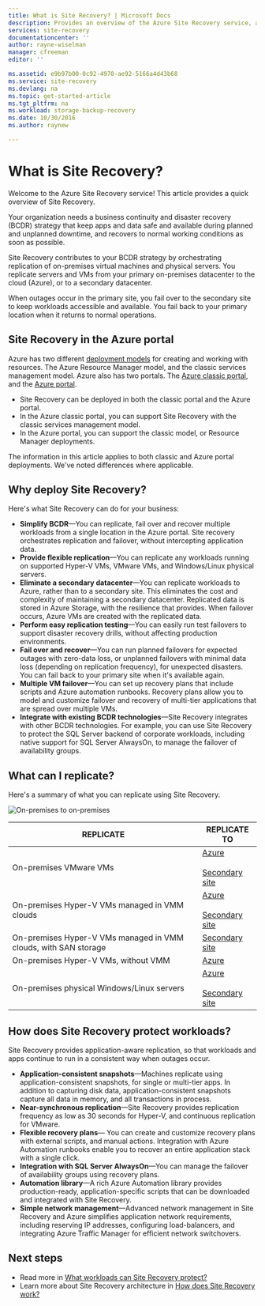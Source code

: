 ```yaml
---
title: What is Site Recovery? | Microsoft Docs
description: Provides an overview of the Azure Site Recovery service, and summarizes deployment scenarios.
services: site-recovery
documentationcenter: ''
author: rayne-wiselman
manager: cfreeman
editor: ''

ms.assetid: e9b97b00-0c92-4970-ae92-5166a4d43b68
ms.service: site-recovery
ms.devlang: na
ms.topic: get-started-article
ms.tgt_pltfrm: na
ms.workload: storage-backup-recovery
ms.date: 10/30/2016
ms.author: raynew

---
```

# What is Site Recovery?
Welcome to the Azure Site Recovery service! This article provides a quick overview of Site Recovery.

Your organization needs a business continuity and disaster recovery (BCDR) strategy that keep apps and data safe and available during planned and unplanned downtime, and recovers to normal working conditions as soon as possible.

Site Recovery contributes to your BCDR strategy by orchestrating replication of on-premises virtual machines and physical servers. You replicate servers and VMs from your primary on-premises datacenter to the cloud (Azure), or to a secondary datacenter.

When outages occur in the primary site, you fail over to the secondary site to keep  workloads accessible and available. You fail back to your primary location when it returns to normal operations.

## Site Recovery in the Azure portal
Azure has two different [deployment models](../azure-resource-manager/resource-manager-deployment-model.md) for creating and working with resources. The Azure Resource Manager model, and the classic services management model. Azure also has two portals. The [Azure classic portal](https://manage.windowsazure.com/), and the [Azure portal](https://portal.azure.com).

* Site Recovery can be deployed in both the classic portal and the Azure portal.
* In the Azure classic portal, you can support Site Recovery with the classic services management model.
* In the Azure portal, you can support the classic model, or Resource Manager deployments.

The information in this article applies to both classic and Azure portal deployments. We've noted differences where applicable.

## Why deploy Site Recovery?
Here's what Site Recovery can do for your business:

* **Simplify BCDR**—You can replicate, fail over and recover multiple workloads from a single location in the Azure portal. Site recovery orchestrates replication and failover, without intercepting application data.
* **Provide flexible replication**—You can replicate any workloads running on supported Hyper-V VMs, VMware VMs, and Windows/Linux physical servers.
* **Eliminate a secondary datacenter**—You can replicate workloads to Azure, rather than to a secondary site. This eliminates the cost and complexity of maintaining a secondary datacenter. Replicated data is stored in Azure Storage, with the resilience that provides. When failover occurs, Azure VMs are created with the replicated data.
* **Perform easy replication testing**—You can easily run test failovers to support disaster recovery drills, without affecting production environments.
* **Fail over and recover**—You can run planned failovers for expected outages with zero-data loss, or unplanned failovers with minimal data loss (depending on replication frequency), for unexpected disasters. You can fail back to your primary site when it's available again.
* **Multiple VM failover**—You can set up recovery plans that include scripts and Azure automation runbooks. Recovery plans allow you to model and customize failover and recovery of multi-tier applications that are spread over multiple VMs.
* **Integrate with existing BCDR technologies**—Site Recovery integrates with other BCDR technologies. For example, you can use Site Recovery to protect the SQL Server backend of corporate workloads, including native support for SQL Server AlwaysOn, to manage the failover of availability groups.

## What can I replicate?
Here's a summary of what you can replicate using Site Recovery.

![On-premises to on-premises](./media/site-recovery-overview/asr-overview-graphic.png)

| **REPLICATE** | **REPLICATE TO** |
| --- | --- |
| On-premises VMware VMs |[Azure](site-recovery-vmware-to-azure-classic.md)<br/><br/> [Secondary site](site-recovery-vmware-to-vmware.md) |
| On-premises Hyper-V VMs managed in VMM clouds |[Azure](site-recovery-vmm-to-azure.md)<br/><br/> [Secondary site](site-recovery-vmm-to-vmm.md) |
| On-premises Hyper-V VMs managed in VMM clouds, with SAN storage |[Secondary site](site-recovery-vmm-san.md) |
| On-premises Hyper-V VMs, without VMM |[Azure](site-recovery-hyper-v-site-to-azure.md) |
| On-premises physical Windows/Linux servers |[Azure](site-recovery-vmware-to-azure-classic.md)<br/><br/> [Secondary site](site-recovery-vmware-to-vmware.md) |

## How does Site Recovery protect workloads?
Site Recovery provides application-aware replication, so that workloads and apps continue to run in a consistent way when outages occur.

* **Application-consistent snapshots**—Machines replicate using application-consistent snapshots, for single or multi-tier apps. In addition to capturing disk data, application-consistent snapshots capture all data in memory, and all transactions in process.
* **Near-synchronous replication**—Site Recovery provides replication frequency as low as 30 seconds for Hyper-V, and continuous replication for VMware.
* **Flexible recovery plans**— You can create and customize recovery plans with external scripts, and manual actions. Integration with Azure Automation runbooks enable you to recover an entire application stack with a single click.
* **Integration with SQL Server AlwaysOn**—You can manage the failover of availability groups using recovery plans.
* **Automation library**—A rich Azure Automation library provides production-ready, application-specific scripts that can be downloaded and integrated with Site Recovery.
* **Simple network management**—Advanced network management in Site Recovery and Azure simplifies application network requirements, including reserving IP addresses, configuring load-balancers, and integrating Azure Traffic Manager for efficient network switchovers.

## Next steps
* Read more in [What workloads can Site Recovery protect?](site-recovery-workload.md)
* Learn more about Site Recovery architecture in [How does Site Recovery work?](site-recovery-components.md)

